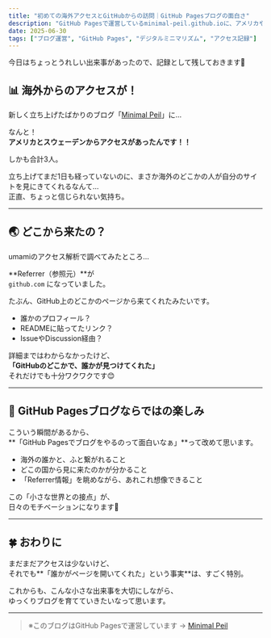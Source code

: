 ```yaml
---
title: "初めての海外アクセスとGitHubからの訪問｜GitHub Pagesブログの面白さ"
description: "GitHub Pagesで運営しているminimal-peil.github.ioに、アメリカやスウェーデンからアクセスが！初めての海外ユーザーとの小さな出会いにワクワクしています。"
date: 2025-06-30
tags: ["ブログ運営", "GitHub Pages", "デジタルミニマリズム", "アクセス記録"]
---
```


今日はちょっとうれしい出来事があったので、記録として残しておきます🌱

## 📊 海外からのアクセスが！

新しく立ち上げたばかりのブログ「[Minimal Peil](https://minimal-peil.github.io)」に…

なんと！  
**アメリカとスウェーデンからアクセスがあったんです！！**

しかも合計3人。

立ち上げてまだ1日も経っていないのに、まさか海外のどこかの人が自分のサイトを見にきてくれるなんて…  
正直、ちょっと信じられない気持ち。

---

## 🌏 どこから来たの？

umamiのアクセス解析で調べてみたところ…

**Referrer（参照元）**が  
`github.com` になっていました。

たぶん、GitHub上のどこかのページから来てくれたみたいです。

- 誰かのプロフィール？  
- READMEに貼ってたリンク？  
- IssueやDiscussion経由？

詳細まではわからなかったけど、  
**「GitHubのどこかで、誰かが見つけてくれた」**  
それだけでも十分ワクワクです😊

---

## 📝 GitHub Pagesブログならではの楽しみ

こういう瞬間があるから、  
**「GitHub Pagesでブログをやるのって面白いなぁ」**って改めて思います。

- 海外の誰かと、ふと繋がれること
- どこの国から見に来たのかが分かること
- 「Referrer情報」を眺めながら、あれこれ想像できること

この「小さな世界との接点」が、  
日々のモチベーションになります🌸

---

## 🍀 おわりに

まだまだアクセスは少ないけど、  
それでも**「誰かがページを開いてくれた」という事実**は、すごく特別。

これからも、こんな小さな出来事を大切にしながら、  
ゆっくりブログを育てていきたいなって思います。

---

> ※このブログはGitHub Pagesで運営しています → [Minimal Peil](https://minimal-peil.github.io)
